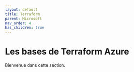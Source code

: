 ```yaml
---
layout: default
title: Terraform
parent: Microsoft
nav_order: 4
has_children: true
---
```


# Les bases de Terraform Azure

Bienvenue dans cette section.
